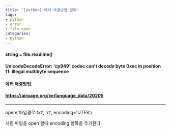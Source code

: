 ```yaml
---
title: "[python] 에러 해결방법 정리"
tags:
- python
- error
- file_open
categories:
- python
---
```


#### string = file.readline()

#### UnicodeDecodeError: 'cp949' codec can't decode byte 0xec in position 11: illegal multibyte sequence

#### 에러 해결방법.

#### <https://airpage.org/xe/language_data/20205>
----------------------------------------------------

open('파일경로.txt', 'rt', encoding='UTF8')

처럼 파일을 open 할때 encoding 항목을 추가한다.
